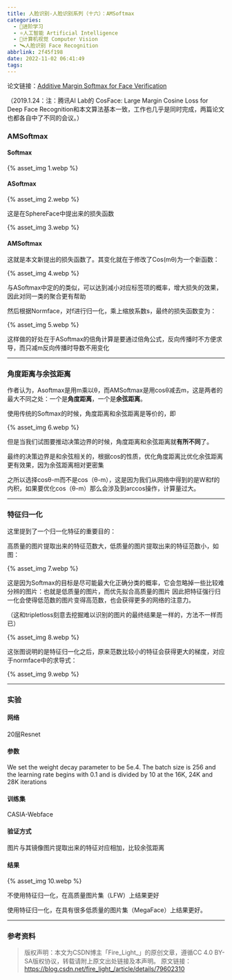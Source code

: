 ```yaml
---
title: 人脸识别-人脸识别系列（十六）：AMSoftmax
categories:
  - 🌙进阶学习
  - ⭐人工智能 Artificial Intelligence
  - 💫计算机视觉 Computer Vision
  - 🛰️人脸识别 Face Recognition
abbrlink: 2f45f198
date: 2022-11-02 06:41:49
tags:
---
```


论文链接：[Additive Margin Softmax for Face Verification](https://arxiv.org/abs/1801.05599)

（2019.1.24：注：腾讯AI Lab的 CosFace: Large Margin Cosine Loss for Deep Face Recognition和本文算法基本一致，工作也几乎是同时完成，两篇论文也都各自中了不同的会议。）

### AMSoftmax

#### Softmax

{% asset_img 1.webp %}

<!--more-->

#### ASoftmax

{% asset_img 2.webp %}

这是在SphereFace中提出来的损失函数

{% asset_img 3.webp %}

#### AMSoftmax

这就是本文新提出的损失函数了。其变化就在于修改了Cos(mθ)为一个新函数：

{% asset_img 4.webp %}

与ASoftmax中定的的类似，可以达到减小对应标签项的概率，增大损失的效果，因此对同一类的聚合更有帮助

然后根据Normface，对f进行归一化，乘上缩放系数s，最终的损失函数变为：

{% asset_img 5.webp %}

这样做的好处在于ASoftmax的倍角计算是要通过倍角公式，反向传播时不方便求导，而只减m反向传播时导数不用变化

***

### 角度距离与余弦距离

作者认为，Asoftmax是用m乘以θ，而AMSoftmax是用cosθ减去m，这是两者的最大不同之处：一个是**角度距离**，一个是**余弦距离**。

使用传统的Softmax的时候，角度距离和余弦距离是等价的，即

{% asset_img 6.webp %}

但是当我们试图要推动决策边界的时候，角度距离和余弦距离就**有所不同**了。

最终的决策边界是和余弦相关的，根据cos的性质，优化角度距离比优化余弦距离更有效果，因为余弦距离相对更密集

之所以选择cosθ-m而不是cos（θ-m），这是因为我们从网络中得到的是W和f的内积，如果要优化cos（θ-m）那么会涉及到arccos操作，计算量过大。

***

### 特征归一化

这里提到了一个归一化特征的重要目的：

高质量的图片提取出来的特征范数大，低质量的图片提取出来的特征范数小，如图：

{% asset_img 7.webp %}

这是因为Softmax的目标是尽可能最大化正确分类的概率，它会忽略掉一些比较难分辨的图片：也就是低质量的图片，而优先拟合高质量的图片
因此把特征强行归一化会使得低范数的图片变得高范数，也会获得更多的网络的注意力。

（这和tripletloss刻意去挖掘难以识别的图片的最终结果是一样的，方法不一样而已）

{% asset_img 8.webp %}

这张图说明的是特征归一化之后，原来范数比较小的特征会获得更大的梯度，对应于normface中的求导式：

{% asset_img 9.webp %}

***

### 实验

#### 网络

20层Resnet

#### 参数

We set the weight decay parameter to be 5e.4. The batch size is 256 and the learning rate begins with 0.1 and is divided by 10 at the 16K, 24K and 28K iterations

#### 训练集

CASIA-Webface

#### 验证方式

图片与其镜像图片提取出来的特征对应相加，比较余弦距离

#### 结果

{% asset_img 10.webp %}

不使用特征归一化，在高质量图片集（LFW）上结果更好

使用特征归一化，在具有很多低质量的图片集（MegaFace）上结果更好。

***

### 参考资料

> 版权声明：本文为CSDN博主「Fire_Light_」的原创文章，遵循CC 4.0 BY-SA版权协议，转载请附上原文出处链接及本声明。
> 原文链接：https://blog.csdn.net/fire_light_/article/details/79602310
